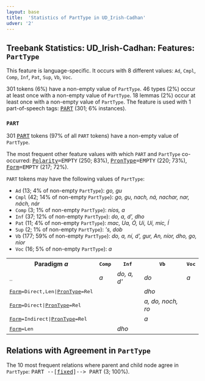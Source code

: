 ```yaml
---
layout: base
title:  'Statistics of PartType in UD_Irish-Cadhan'
udver: '2'
---
```


## Treebank Statistics: UD_Irish-Cadhan: Features: `PartType`

This feature is language-specific.
It occurs with 8 different values: `Ad`, `Cmpl`, `Comp`, `Inf`, `Pat`, `Sup`, `Vb`, `Voc`.

301 tokens (6%) have a non-empty value of `PartType`.
46 types (2%) occur at least once with a non-empty value of `PartType`.
18 lemmas (2%) occur at least once with a non-empty value of `PartType`.
The feature is used with 1 part-of-speech tags: <tt><a href="ga_cadhan-pos-PART.html">PART</a></tt> (301; 6% instances).

### `PART`

301 <tt><a href="ga_cadhan-pos-PART.html">PART</a></tt> tokens (97% of all `PART` tokens) have a non-empty value of `PartType`.

The most frequent other feature values with which `PART` and `PartType` co-occurred: <tt><a href="ga_cadhan-feat-Polarity.html">Polarity</a></tt><tt>=EMPTY</tt> (250; 83%), <tt><a href="ga_cadhan-feat-PronType.html">PronType</a></tt><tt>=EMPTY</tt> (220; 73%), <tt><a href="ga_cadhan-feat-Form.html">Form</a></tt><tt>=EMPTY</tt> (217; 72%).

`PART` tokens may have the following values of `PartType`:

* `Ad` (13; 4% of non-empty `PartType`): <em>go, gu</em>
* `Cmpl` (42; 14% of non-empty `PartType`): <em>go, gu, nach, ná, nachar, nar, nách, nár</em>
* `Comp` (3; 1% of non-empty `PartType`): <em>níos, a</em>
* `Inf` (37; 12% of non-empty `PartType`): <em>do, a, d', dho</em>
* `Pat` (11; 4% of non-empty `PartType`): <em>mac, Ua, Ó, Ui, Uí, mic, Í</em>
* `Sup` (2; 1% of non-empty `PartType`): <em>'s, dob</em>
* `Vb` (177; 59% of non-empty `PartType`): <em>do, a, ní, d', gur, An, níor, dho, go, nior</em>
* `Voc` (16; 5% of non-empty `PartType`): <em>a</em>

<table>
  <tr><th>Paradigm <i>a</i></th><th><tt>Comp</tt></th><th><tt>Inf</tt></th><th><tt>Vb</tt></th><th><tt>Voc</tt></th></tr>
  <tr><td><tt>_</tt></td><td><em>a</em></td><td><em>do, a, d'</em></td><td><em>do</em></td><td><em>a</em></td></tr>
  <tr><td><tt><tt><a href="ga_cadhan-feat-Form.html">Form</a></tt><tt>=Direct,Len</tt>|<tt><a href="ga_cadhan-feat-PronType.html">PronType</a></tt><tt>=Rel</tt></tt></td><td></td><td></td><td><em>dho</em></td><td></td></tr>
  <tr><td><tt><tt><a href="ga_cadhan-feat-Form.html">Form</a></tt><tt>=Direct</tt>|<tt><a href="ga_cadhan-feat-PronType.html">PronType</a></tt><tt>=Rel</tt></tt></td><td></td><td></td><td><em>a, do, noch, ro</em></td><td></td></tr>
  <tr><td><tt><tt><a href="ga_cadhan-feat-Form.html">Form</a></tt><tt>=Indirect</tt>|<tt><a href="ga_cadhan-feat-PronType.html">PronType</a></tt><tt>=Rel</tt></tt></td><td></td><td></td><td><em>a</em></td><td></td></tr>
  <tr><td><tt><tt><a href="ga_cadhan-feat-Form.html">Form</a></tt><tt>=Len</tt></tt></td><td></td><td><em>dho</em></td><td></td><td></td></tr>
</table>

## Relations with Agreement in `PartType`

The 10 most frequent relations where parent and child node agree in `PartType`:
<tt>PART --[<tt><a href="ga_cadhan-dep-fixed.html">fixed</a></tt>]--> PART</tt> (3; 100%).

